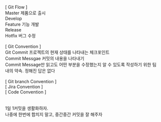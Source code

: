 [ Git Flow ] <br>
Master 제품으로 출시  <br>
Develop <br>
Feature 기능 개발  <br>
Release <br>
Hotfix 버그 수정
 <br> <br>
[ Git Convention ] <br>
Git Commit 프로젝트의 현재 상태를 나타내는 체크포인트  <br>
Commit Messgae 커밋의 내용을 나타내기 <br>
Commit Message만 읽고도 어떤 부분을 수정했는지 알 수 있도록 작성하기 위한 팀 내의 약속. 정해진 답은 없다 
 <br> <br>
[ Git branch Convention ] <br>
[ Jira Convention ] <br>
[ Code Convention ] <br>
 <br> <br>
1일 1커밋을 생활화하자.  <br>
나중에 한번에 합치지 말고, 중간중간 커밋을 잘 해주자 
